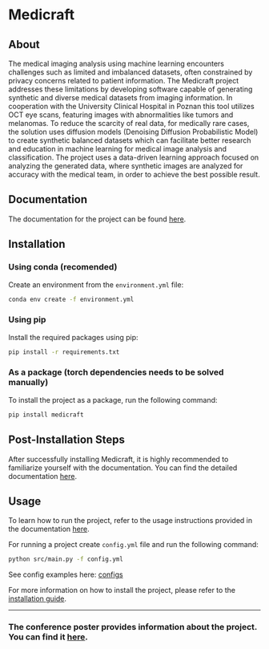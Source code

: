 # Medicraft


## About 

The medical imaging analysis using machine learning encounters challenges such as limited and imbalanced datasets, often constrained by privacy concerns related to patient information. The Medicraft project addresses these limitations by developing software capable of generating synthetic and diverse medical datasets from imaging information. In cooperation with the University Clinical Hospital in Poznan this tool utilizes OCT eye scans, featuring images with abnormalities like tumors and melanomas. To reduce the scarcity of real data, for medically rare cases, the solution uses diffusion models (Denoising Diffusion Probabilistic Model) to create synthetic balanced datasets which can facilitate better research and education in machine learning for medical image analysis and classification. The project uses a data-driven learning approach focused on analyzing the generated data, where synthetic images are analyzed for accuracy with the medical team, in order to achieve the best possible result.


## Documentation
The documentation for the project can be found [here](https://drfifonz.github.io/medicraft/index.html).

## Installation

###  Using conda (recomended)
 Create an environment from the `environment.yml` file:
 ```bash
 conda env create -f environment.yml
```
### Using pip
Install the required packages using pip:
```bash
pip install -r requirements.txt
```

### As a package (torch dependencies needs to be solved manually)
To install the project as a package, run the following command:
```bash
pip install medicraft
```

## Post-Installation Steps
After successfully installing Medicraft, it is highly recommended to familiarize yourself with the documentation. You can find the detailed documentation [here](https://drfifonz.github.io/medicraft/index.html).

## Usage
To learn how to run the project, refer to the usage instructions provided in the documentation [here](https://drfifonz.github.io/medicraft/usage.html).

For running a project create `config.yml` file and run the following command:
```bash
python src/main.py -f config.yml
```
See config examples here: [configs](https://drfifonz.github.io/medicraft/examples.html#example-section)




For more information on how to install the project, please refer to the [installation guide](https://drfifonz.github.io/medicraft/installation.html).

---
 ### The conference poster provides information about the project. You can find it [here](docs/conference_poster.pdf).
